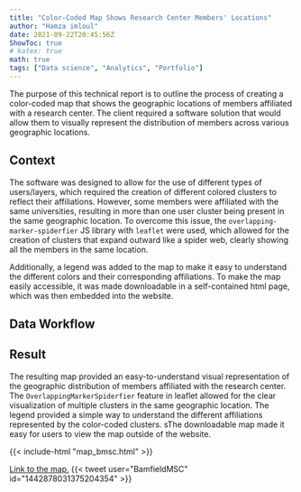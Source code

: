 ```yaml
---
title: "Color-Coded Map Shows Research Center Members' Locations"
author: "Hamza imloul"
date: 2021-09-22T20:45:56Z
ShowToc: true
# katex: true
math: true
tags: ["Data science", "Analytics", "Portfolio"]
---
```


The purpose of this technical report is to outline the process of creating a color-coded map that shows the geographic locations of members affiliated with a research center. The client required a software solution that would allow them to visually represent the distribution of members across various geographic locations.

## Context

The software was designed to allow for the use of different types of users/layers, which required the creation of different colored clusters to reflect their affiliations. However, some members were affiliated with the same universities, resulting in more than one user cluster being present in the same geographic location. To overcome this issue, the `overlapping-marker-spiderfier` JS library with `leaflet` were used, which allowed for the creation of clusters that expand outward like a spider web, clearly showing all the members in the same location.

Additionally, a legend was added to the map to make it easy to understand the different colors and their corresponding affiliations. To make the map easily accessible, it was made downloadable in a self-contained html page, which was then embedded into the website.

## Data Workflow 

<!-- ![flow_chart_apps](/images/app_flow_drawing.jpg) -->

## Result

The resulting map provided an easy-to-understand visual representation of the geographic distribution of members affiliated with the research center. The `OverlappingMarkerSpiderfier` feature in leaflet allowed for the clear visualization of multiple clusters in the same geographic location. The legend provided a simple way to understand the different affiliations represented by the color-coded clusters. sThe downloadable map made it easy for users to view the map outside of the website.

{{< include-html "map_bmsc.html" >}}

[Link to the map.](https://bamfieldmsc.com/research-overview)
{{< tweet user="BamfieldMSC" id="1442878031375204354" >}}